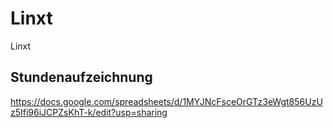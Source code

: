 # Linxt
Linxt

## Stundenaufzeichnung
https://docs.google.com/spreadsheets/d/1MYJNcFsceOrGTz3eWgt856UzUz5Ifi96iJCPZsKhT-k/edit?usp=sharing
